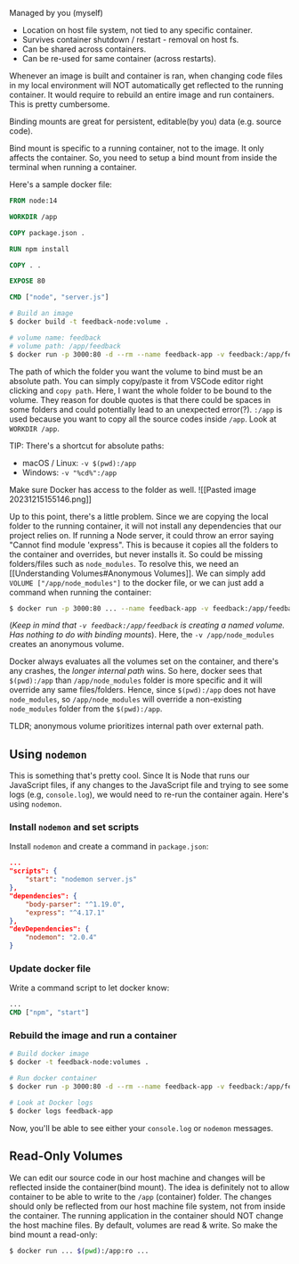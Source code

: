 Managed by you (myself)

- Location on host file system, not tied to any specific container.
- Survives container shutdown / restart - removal on host fs.
- Can be shared across containers.
- Can be re-used for same container (across restarts).

Whenever an image is built and container is ran, when changing code files in my local environment will NOT automatically get reflected to the running container. It would require to rebuild an entire image and run containers.
This is pretty cumbersome.

Binding mounts are great for persistent, editable(by you) data (e.g. source code).

Bind mount is specific to a running container, not to the image. It only affects the container. So, you need to setup a bind mount from inside the terminal when running a container.

Here's a sample docker file:
```dockerfile
FROM node:14

WORKDIR /app

COPY package.json .

RUN npm install

COPY . .

EXPOSE 80

CMD ["node", "server.js"]
```

```bash
# Build an image
$ docker build -t feedback-node:volume .

# volume name: feedback
# volume path: /app/feedback
$ docker run -p 3000:80 -d --rm --name feedback-app -v feedback:/app/feedback -v "/Users/dk/Desktop/code/udemy/docker/4_data-volumes-01-starting-setup:/app" feedback-node:volumes
```

The path of which the folder you want the volume to bind must be an absolute path. You can simply copy/paste it from VSCode editor right clicking and `copy path`. Here, I want the whole folder to be bound to the volume.
They reason for double quotes is that there could be spaces in some folders and could potentially lead to an unexpected error(?). 
`:/app` is used because you want to copy all the source codes inside `/app`. Look at `WORKDIR /app`.

TIP: There's a shortcut for absolute paths:
- macOS / Linux: `-v $(pwd):/app`
- Windows: `-v "%cd%":/app`

Make sure Docker has access to the folder as well.
![[Pasted image 20231215155146.png]]

Up to this point, there's a little problem. Since we are copying the local folder to the running container, it will not install any dependencies that our project relies on. If running a Node server, it could throw an error saying "Cannot find module 'express". This is because it copies all the folders to the container and overrides, but never installs it. So could be missing folders/files such as `node_modules`.
To resolve this, we need an [[Understanding Volumes#Anonymous Volumes]]. 
We can simply add `VOLUME ["/app/node_modules"]` to the docker file, or we can just add a command when running the container:
```bash
$ docker run -p 3000:80 ... --name feedback-app -v feedback:/app/feedback -v $(pwd):/app -v /app/node_modules feedback-node:volumes
```
(_Keep in mind that `-v feedback:/app/feedback` is creating a named volume. Has nothing to do with binding mounts_).
Here, the `-v /app/node_modules` creates an anonymous volume.

Docker always evaluates all the volumes set on the container, and there's any crashes, the _longer internal path_ wins. So here, docker sees that `$(pwd):/app` than `/app/node_modules` folder is more specific and it will override any same files/folders. Hence, since `$(pwd):/app` does not have `node_modules`, so `/app/node_modules` will override a non-existing `node_modules` folder from the `$(pwd):/app`.

TLDR; anonymous volume prioritizes internal path over external path.

## Using `nodemon`

This is something that's pretty cool. Since It is Node that runs our JavaScript files, if any changes to the JavaScript file and trying to see some logs (e.g, `console.log`), we would need to re-run the container again.
Here's using `nodemon`.
### Install `nodemon` and set scripts
Install `nodemon` and create a command in `package.json`:
```json
...
"scripts": {
	"start": "nodemon server.js"
},
"dependencies": {
	"body-parser": "^1.19.0",
	"express": "^4.17.1"
},
"devDependencies": {
	"nodemon": "2.0.4"
}
```
### Update docker file
Write a command script to let docker know:
```Dockerfile
...
CMD ["npm", "start"]
```
### Rebuild the image and run a container
```bash
# Build docker image
$ docker -t feedback-node:volumes .

# Run docker container
$ docker run -p 3000:80 -d --rm --name feedback-app -v feedback:/app/feedback -v $(pwd):/app -v /app/node_modules feedback-node:volumes

# Look at Docker logs
$ docker logs feedback-app
```
Now, you'll be able to see either your `console.log` or `nodemon` messages.

## Read-Only Volumes
We can edit our source code in our host machine and changes will be reflected inside the container(bind mount). The idea is definitely not to allow container to be able to write to the `/app` (container) folder. The changes should only be reflected from our host machine file system, not from inside the container. The running application in the container should NOT change the host machine files.
By default, volumes are read & write. So make the bind mount a read-only:
```bash
$ docker run ... $(pwd):/app:ro ...
```
